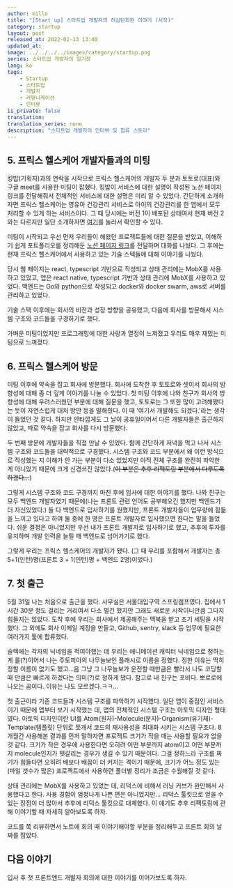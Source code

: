 ```yaml
---
author: millo
title: "[Start up] 스타트업 개발자의 허심탄회한 이야기 (시작)"
category: startup
layout: post
released_at: 2022-02-13 13:40
updated_at:
image: ../../../../images/category/startup.png
series: 스타트업 개발자의 일기장
lang: ko
tags:
    - Startup
    - 스타트업
    - 개발자
    - 커뮤니케이션
    - 인터뷰
is_private: false
translation:
translation_series: none
description: "스타트업 개발자의 인터뷰 및 합류 스토리"
---
```


## 5. 프릭스 헬스케어 개발자들과의 미팅

킹밥(기획자)과의 연락을 시작으로 프릭스 헬스케어의 개발자 두 분과 토토로(대표)와 구글 meet를 사용한 미팅이 잡혔다. 
킹밥이 서비스에 대한 설명이 작성된 노션 페이지 링크를 전달해줘서 전체적인 서비스에 대한 설명은 미리 알 수 있었다.
간단하게 소개하자면 프릭스 헬스케어는 영유아 건강관리 서비스로 아이의 건강관리를 한 앱에서 모두 처리할 수 있게 하는 서비스이다.
그 때 당시에는 버전 1이 배포된 상태여서 현재 버전 2와는 다르지만 일단 소개하자면 [여기](https://doctor-i.co.kr/)를 눌러서 확인할 수 있다.

미팅이 시작되고 우선 먼저 우리들이 해왔던 프로젝트들에 대한 질문을 받았고, 이해하기 쉽게 포트폴리오를 정리해둔 [노션 페이지 링크](https://www.notion.so/Seungmin-Lee-706a5c55276c4ff58f1ff87d433bb4fb)를 전달하며 대화를 나눴다.
그 후에는 현재 프릭스 헬스케어에서 사용하고 있는 기술 스텍들에 대해 이야기를 나눴다. 

당시 웹 페이지는 react, typescript 기반으로 작성되고 상태 관리에는 MobX를 사용하고 있었고, 앱은 react native, typescript 기반과 상태 관리에 MobX를 사용하고 있었다.
백엔드는 Go와 python으로 작성되고 docker와 docker swarm, aws로 서버를 관리하고 있었다.

기술 스택 이후에는 회사의 비전과 성장 방향을 공유했고, 다음에 회사를 방문해서 시스템 구조와 코드들을 구경하기로 했다.

가벼운 미팅이었지만 프로그래밍에 대한 사랑과 열정이 느껴졌고 우리도 매우 재밌는 미팅으로 느껴졌다.

## 6. 프릭스 헬스케어 방문

미팅 이후에 약속을 잡고 회사에 방문했다. 회사에 도착한 후 토토로와 셋이서 회사의 방향성에 대해 좀 더 깊게 이야기를 나눌 수 있었다.
첫 미팅 이후에 나와 친구가 회사의 방향성에 대해 우려스러웠던 부분에 대해 질문을 했고, 토토로는 그 또한 많이 고려해봤다는 듯이 자연스럽게 대처 방안 등을 말해줬다.
이 때 '여기서 개발해도 되겠다.'라는 생각이 들었던 것 같다.
하지만 안타깝게도 그 날이 공휴일이어서 다른 개발자들은 출근하지 않았고, 따로 약속을 잡고 회사를 다시 방문했다.

두 번째 방문에 개발자들을 직접 만날 수 있었다. 함께 간단하게 저녁을 먹고 나서 시스템 구조와 코드들을 대략적으로 구경했다.
시스템 구조와 코드 부분에서 왜 이런 방식으로 작성했는 지 이해가 안 가는 부분이 다소 있었지만 아직 전체 구조를 완전히 파악한 게 아니었기 때문에 크게 신경쓰진 않았다.(~~이 부분은 추후 리팩토링 부분에서 다루도록 하겠다...~~)

그렇게 시스템 구조와 코드 구경까지 마친 후에 입사에 대한 이야기를 했다. 
나와 친구는 모두 백엔드 개발자였기 때문에(나는 프론트 관련 언어도 공부해오긴 했지만 백엔드가 더 자신있었다.) 둘 다 백엔드로 입사하기를 원했지만, 프론트 개발자들이 업무량에 힘듦을 느끼고 있다고 하여 둘 중에 한 명은 프론트 개발자로 입사했으면 한다는 말을 들었다.
쉬운 결정은 아니었지만 우선 내가 프론트 개발자로 입사하기로 했고, 추후에 투자를 유치하며 개발 인력을 늘릴 때 백엔드로 넘어가기로 했다. 

그렇게 우리는 프릭스 헬스케어의 개발자가 됐다. (그 때 우리를 포함해서 개발자는 총 5+1(인턴)명(프론트 3 + 1(인턴)명 + 백엔드 2명)이었다.)

## 7. 첫 출근

5월 31일 나는 처음으로 출근을 했다. 사무실은 서울대입구역 스프링캠프였다. 
집에서 1시간 30분 정도 걸리는 거리여서 다소 멀긴 했지만 그래도 새로운 시작이니만큼 그다지 힘들지는 않았다.
도착 후에 우리는 회사에서 제공해주는 맥북을 받고 초기 세팅을 시작했다. 
그 외에도 회사 이메일 계정을 만들고, Github, sentry, slack 등 업무에 필요한 여러가지 툴에 합류했다.

슬랙에는 각자의 닉네임을 적여야했는 데 우리는 애니메이션 캐릭터 닉네임으로 정하는 게 룰(?)이어서 나는 주토피아의 나무늘보인 플래시로 이름을 정했다.
정한 이유는 딱히 정할 이름이 없기도 했고...음 그냥 그 나무늘보가 운전할 때만큼은 빨라서 나도 코딩할 때 만큼은 빠르게 하겠다는 의미(?)로 정하게 됐다.
참고로 내 친구는 포비다. 뽀로로에 나오는 곰이다. 이유는 나도 모르겠다.ㅋㅋ...

첫 출근이라 기존 코드들과 시스템 구조를 파악하기 시작했다. 일단 앱이 중점인 서비스이기 때문에 앱부터 보기 시작했는 데, 앱의 전체적인 시스템 구조는 아토믹 디자인 형태였다.
아토믹 디자인이란 UI를 Atom(원자)-Molecule(분자)-Organism(유기체)-Template(템플릿) 단위로 쪼개서 코드의 재사용성을 최대화 시키는 시스템 구조다.
8개월간 사용해본 결과를 먼저 말하자면 프로젝트 크기가 작을 때는 사용할 필요가 없을 것 같다. 
크기가 작은 경우에 사용한다면 오히려 어떤 부분까지 atom이고 어떤 부분까지 molecule인지가 헷갈리는 경우가 생길 수 있기 때문이다.
그걸 정하느라 구조를 짜기가 힘들다면 오히려 배보다 배꼽이 더 커지는 격이기 때문에, 크기가 어느 정도 있는(파일 갯수가 많은) 프로젝트에서 사용하면 폴더별 정리가 조금은 수월해질 것 같다.

상태 관리에는 MobX를 사용하고 있었는 데, 리덕스에 비해서 러닝 커브가 완만해서 사용했다고 한다. 
사용 경험이 엄청나게 나쁜 편은 아니었지만... 리덕스 툴킷으로 얻을 수 있는 장점이 더 많아서 추후에 리덕스 툴킷으로 대체했다.
이 얘기도 추후 리팩토링에 관해 이야기할 때 자세히 알아보도록 하자.

코드를 쭉 리뷰하면서 노트에 회의 때 이야기해야할 부분을 정리해두고 프론트 회의 날짜를 잡았다.

## 다음 이야기

입사 후 첫 프론트엔드 개발자 회의에 대한 이야기를 이어가보도록 하자.
